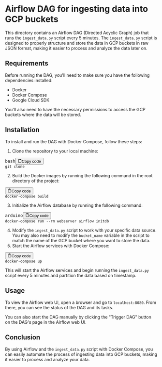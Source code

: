 # Airflow DAG for ingesting data into GCP buckets

This directory contains an Airflow DAG (Directed Acyclic Graph) job that runs the `ingest_data.py` script every 5 minutes. The `ingest_data.py` script is designed to properly structure and store the data in GCP buckets in raw JSON format, making it easier to process and analyze the data later on.

## Requirements

Before running the DAG, you'll need to make sure you have the following dependencies installed:

* Docker
* Docker Compose
* Google Cloud SDK

You'll also need to have the necessary permissions to access the GCP buckets where the data will be stored.

## Installation

To install and run the DAG with Docker Compose, follow these steps:

1. Clone the repository to your local machine:

<pre><div class="bg-black rounded-md mb-4"><div class="flex items-center relative text-gray-200 bg-gray-800 px-4 py-2 text-xs font-sans justify-between rounded-t-md"><span>bash</span><button class="flex ml-auto gap-2"><svg stroke="currentColor" fill="none" stroke-width="2" viewBox="0 0 24 24" stroke-linecap="round" stroke-linejoin="round" class="h-4 w-4" height="1em" width="1em" xmlns="http://www.w3.org/2000/svg"><path d="M16 4h2a2 2 0 0 1 2 2v14a2 2 0 0 1-2 2H6a2 2 0 0 1-2-2V6a2 2 0 0 1 2-2h2"></path><rect x="8" y="2" width="8" height="4" rx="1" ry="1"></rect></svg>Copy code</button></div><div class="p-4 overflow-y-auto"><code class="!whitespace-pre hljs language-bash">git clone <repository_url>
</code></div></div></pre>

2. Build the Docker images by running the following command in the root directory of the project:

<pre><div class="bg-black rounded-md mb-4"><div class="flex items-center relative text-gray-200 bg-gray-800 px-4 py-2 text-xs font-sans justify-between rounded-t-md"><button class="flex ml-auto gap-2"><svg stroke="currentColor" fill="none" stroke-width="2" viewBox="0 0 24 24" stroke-linecap="round" stroke-linejoin="round" class="h-4 w-4" height="1em" width="1em" xmlns="http://www.w3.org/2000/svg"><path d="M16 4h2a2 2 0 0 1 2 2v14a2 2 0 0 1-2 2H6a2 2 0 0 1-2-2V6a2 2 0 0 1 2-2h2"></path><rect x="8" y="2" width="8" height="4" rx="1" ry="1"></rect></svg>Copy code</button></div><div class="p-4 overflow-y-auto"><code class="!whitespace-pre hljs">docker-compose build
</code></div></div></pre>

3. Initialize the Airflow database by running the following command:

<pre><div class="bg-black rounded-md mb-4"><div class="flex items-center relative text-gray-200 bg-gray-800 px-4 py-2 text-xs font-sans justify-between rounded-t-md"><span>arduino</span><button class="flex ml-auto gap-2"><svg stroke="currentColor" fill="none" stroke-width="2" viewBox="0 0 24 24" stroke-linecap="round" stroke-linejoin="round" class="h-4 w-4" height="1em" width="1em" xmlns="http://www.w3.org/2000/svg"><path d="M16 4h2a2 2 0 0 1 2 2v14a2 2 0 0 1-2 2H6a2 2 0 0 1-2-2V6a2 2 0 0 1 2-2h2"></path><rect x="8" y="2" width="8" height="4" rx="1" ry="1"></rect></svg>Copy code</button></div><div class="p-4 overflow-y-auto"><code class="!whitespace-pre hljs language-arduino">docker-compose run --rm webserver airflow initdb
</code></div></div></pre>

4. Modify the `ingest_data.py` script to work with your specific data source. You may also need to modify the `bucket_name` variable in the script to match the name of the GCP bucket where you want to store the data.
5. Start the Airflow services with Docker Compose:

<pre><div class="bg-black rounded-md mb-4"><div class="flex items-center relative text-gray-200 bg-gray-800 px-4 py-2 text-xs font-sans justify-between rounded-t-md"><button class="flex ml-auto gap-2"><svg stroke="currentColor" fill="none" stroke-width="2" viewBox="0 0 24 24" stroke-linecap="round" stroke-linejoin="round" class="h-4 w-4" height="1em" width="1em" xmlns="http://www.w3.org/2000/svg"><path d="M16 4h2a2 2 0 0 1 2 2v14a2 2 0 0 1-2 2H6a2 2 0 0 1-2-2V6a2 2 0 0 1 2-2h2"></path><rect x="8" y="2" width="8" height="4" rx="1" ry="1"></rect></svg>Copy code</button></div><div class="p-4 overflow-y-auto"><code class="!whitespace-pre hljs">docker-compose up
</code></div></div></pre>

This will start the Airflow services and begin running the `ingest_data.py` script every 5 minutes and partition the data based on timestamp.

## Usage

To view the Airflow web UI, open a browser and go to `localhost:8080`. From there, you can see the status of the DAG and its tasks.

You can also start the DAG manually by clicking the "Trigger DAG" button on the DAG's page in the Airflow web UI.

## Conclusion

By using Airflow and the `ingest_data.py` script with Docker Compose, you can easily automate the process of ingesting data into GCP buckets, making it easier to process and analyze your data.
